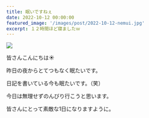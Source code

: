 ```yaml
---
title: 眠いですねぇ
date: 2022-10-12 00:00:00
featured_image: '/images/post/2022-10-12-nemui.jpg'
excerpt: １２時間ほど寝ましたｗ
---
```


![](https://yutarochan.github.io/yurumina/images/post/2022-10-12-nemui.jpg)

皆さんこんにちは☀

昨日の夜からとてつもなく眠たいです。

日記を書いている今も眠たいです。（笑）

今日は無理せずのんびり行こうと思います。

皆さんにとって素敵な1日になりますように。
